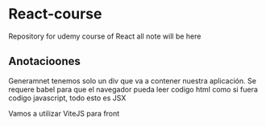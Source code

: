 # React-course
Repository for udemy course of React
all note will be here
## Anotacioones
Generamnet tenemos solo un div que va a contener nuestra aplicación.
Se requere babel para que el navegador pueda leer codigo html como si fuera codigo javascript, todo esto es JSX

Vamos a utilizar ViteJS para front
